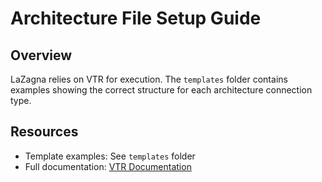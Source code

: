 # Architecture File Setup Guide

## Overview
LaZagna relies on VTR for execution. The `templates` folder contains examples showing the correct structure for each architecture connection type.

## Resources
- Template examples: See `templates` folder
- Full documentation: [VTR Documentation](https://docs.verilogtorouting.org/en/latest/)
